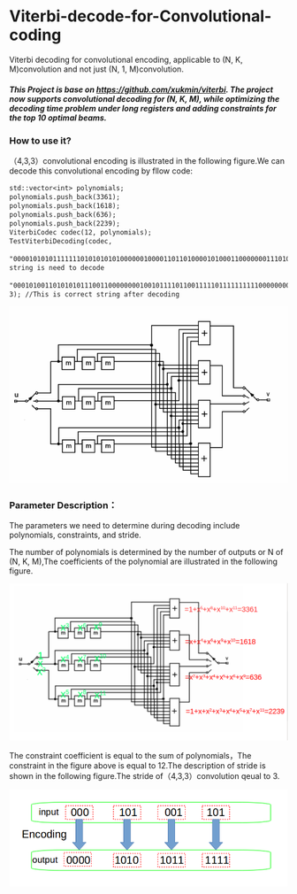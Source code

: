 # Viterbi-decode-for-Convolutional-coding

Viterbi decoding for convolutional encoding, applicable to (N, K, M)convolution and not just (N, 1, M)convolution.

##### This Project is base on https://github.com/xukmin/viterbi. The project now supports convolutional decoding for (N, K, M), while optimizing the decoding time problem under long registers and adding constraints for the top 10 optimal beams.

### How to use it?

（4,3,3）convolutional encoding is illustrated in the following figure.We can decode this convolutional encoding by fllow code:

    std::vector<int> polynomials;
    polynomials.push_back(3361);
    polynomials.push_back(1618);
    polynomials.push_back(636);
    polynomials.push_back(2239);
    ViterbiCodec codec(12, polynomials); 
    TestViterbiDecoding(codec,
     "000010101011111110101010101000000100001101101000010100011000000011101010100110101001100001001010",//this string is need to decode
      "000101001101010101110011000000001001011110110011111011111111110000000000", 3); //This is correct string after decoding 

![](1.png)

### Parameter Description：

The parameters we need to determine during decoding include polynomials, constraints, and stride.

The number of polynomials is determined by the number of outputs or N of (N, K, M),The coefficients of the polynomial are illustrated in the following figure.

![](3.png)

The constraint coefficient is equal to the sum of polynomials，The constraint in the figure above is equal to 12.The description of stride is shown in the following figure.The stride of（4,3,3）convolution qeual to 3.

![](2.png)

